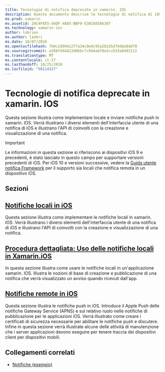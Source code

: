 ```yaml
---
title: Tecnologie di notifica deprecate in xamarin. IOS
description: Questo documento descrive le tecnologie di notifica di iOS che sono state deprecate a favore di framework per le notifiche utente, introdotto in iOS 10.
ms.prod: xamarin
ms.assetid: 20C4F6E5-56DF-4A85-BBF0-E38C88586307
ms.technology: xamarin-ios
author: lobrien
ms.author: laobri
ms.date: 10/07/2016
ms.openlocfilehash: 7b0c2d99412f7a34c0e9c95a282d5d74dbe8dd78
ms.sourcegitcommit: e268fd44422d0bbc7c944a678e2cc633a0493122
ms.translationtype: MT
ms.contentlocale: it-IT
ms.lasthandoff: 10/25/2018
ms.locfileid: "50114327"
---
```

# <a name="deprecated-notification-technologies-in-xamarinios"></a>Tecnologie di notifica deprecate in xamarin. IOS

Questa sezione illustra come implementare locale e inviare notifiche push in xamarin. IOS. Verrà illustrano i diversi elementi dell'interfaccia utente di una notifica di iOS e illustrano l'API di coinvolti con la creazione e visualizzazione di una notifica.

> [!IMPORTANT]
> Le informazioni in questa sezione si riferiscono ai dispositivi iOS 9 e precedenti, è stato lasciato in questo campo per supportare versioni precedenti di iOS. Per iOS 10 e versioni successive, vedere la [Guida utente notifica Framework](~/ios/platform/user-notifications/index.md) per il supporto sia locali che notifica remota in un dispositivo iOS.

## <a name="sections"></a>Sezioni

<a name="Local Notifications In iOS" />

##  <a name="local-notifications-in-ioslocal-notifications-in-iosmd"></a>[Notifiche locali in iOS](local-notifications-in-ios.md)

Questa sezione illustra come implementare le notifiche locali in xamarin. IOS. Verrà illustrano i diversi elementi dell'interfaccia utente di una notifica di iOS e illustrano l'API di coinvolti con la creazione e visualizzazione di una notifica.

<a name="Local Notifications Walkthrough" />

##  <a name="walkthrough---using-local-notifications-in-xamarinioslocal-notifications-in-ios-walkthroughmd"></a>[Procedura dettagliata: Uso delle notifiche locali in Xamarin.iOS](local-notifications-in-ios-walkthrough.md)

In questa sezione illustra come usare le notifiche locali in un'applicazione xamarin. IOS. Illustra le nozioni di base di creazione e pubblicazione di una notifica che verrà visualizzato un avviso quando ricevuti dall'app.

<a name="Remote Notifications In iOS" />

##  <a name="remote-notifications-in-iosremote-notifications-in-iosmd"></a>[Notifiche remote in iOS](remote-notifications-in-ios.md)

Questa sezione illustra le notifiche push in iOS. Introduce il Apple Push delle notifiche Gateway Service (APNS) e sul relativo ruolo nelle notifiche di pubblicazione per le applicazioni iOS. Verrà illustrato come creare i certificati di sicurezza necessarie per abilitare le notifiche push e discutere. Infine in questa sezione verrà illustrate alcune delle attività di manutenzione che i server applicazioni devono eseguire per tenere traccia dei dispositivi client per dispositivi mobili.

## <a name="related-links"></a>Collegamenti correlati

- [Notifiche (esempio)](https://developer.xamarin.com/samples/monotouch/Notifications/)
